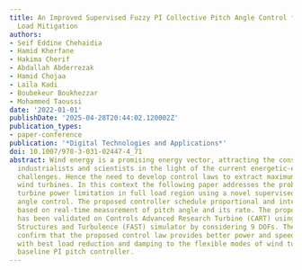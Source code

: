 ```yaml
---
title: An Improved Supervised Fuzzy PI Collective Pitch Angle Control for Wind Turbine
  Load Mitigation
authors:
- Seif Eddine Chehaidia
- Hamid Kherfane
- Hakima Cherif
- Abdallah Abderrezak
- Hamid Chojaa
- Laila Kadi
- Boubekeur Boukhezzar
- Mohammed Taoussi
date: '2022-01-01'
publishDate: '2025-04-28T20:44:02.120002Z'
publication_types:
- paper-conference
publication: '*Digital Technologies and Applications*'
doi: 10.1007/978-3-031-02447-4_71
abstract: Wind energy is a promising energy vector, attracting the consideration of
  industrialists and scientists in the light of the current energetic-environmental
  challenges. Hence the need to develop control laws to extract maximum profit from
  wind turbines. In this context the following paper addresses the problem of wind
  turbine power limitation in full load region using a novel supervised fuzzy PI pitch
  angle control. The proposed controller schedule proportional and integral gains
  based on real-time measurement of pitch angle and its rate. The proposed control
  has been validated on Controls Advanced Research Turbine (CART) using Fatigue, Aerodynamics,
  Structures and Turbulence (FAST) simulator by considering 9 DOFs. The obtained results
  confirm that the proposed control law provides better power and speed regulation
  with best load reduction and damping to the flexible modes of wind turbine than
  baseline PI pitch controller.
---
```

